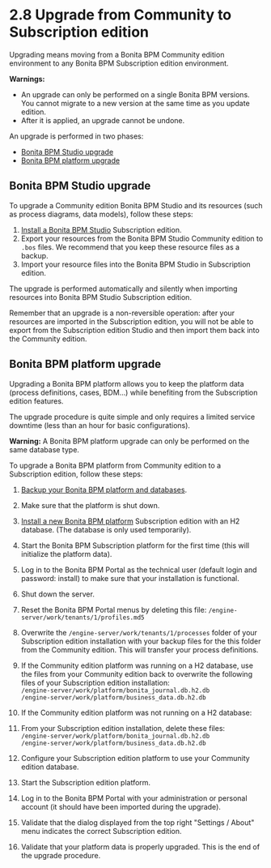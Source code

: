 # 2.8 Upgrade from Community to Subscription edition

Upgrading means moving from a Bonita BPM Community edition environment to any Bonita BPM Subscription 
edition environment.


**Warnings:**

* An upgrade can only be performed on a single Bonita BPM versions. You cannot migrate to a new version at the same time as you update edition.
* After it is applied, an upgrade cannot be undone.



An upgrade is performed in two phases:

* [Bonita BPM Studio upgrade](#studio_upgrade)
* [Bonita BPM platform upgrade](#platform_upgrade)

## Bonita BPM Studio upgrade

To upgrade a Community edition Bonita BPM Studio and its resources (such as process diagrams, data models), follow these steps:

1. [Install a Bonita BPM Studio](/bonita-bpm-studio-installation.md) Subscription edition.
2. Export your resources from the Bonita BPM Studio Community edition to `.bos` files. We recommend that you keep these resource files as a backup.
3. Import your resource files into the Bonita BPM Studio in Subscription edition.

The upgrade is performed automatically and silently when importing resources into Bonita BPM Studio Subscription edition.

Remember that an upgrade is a non-reversible operation: 
after your resources are imported in the Subscription edition, you will not be able to export from the Subscription edition Studio and then import them back into the Community edition.




## Bonita BPM platform upgrade

Upgrading a Bonita BPM platform allows you to keep the platform data (process definitions, cases, BDM...) 
while benefiting from the Subscription edition features.

The upgrade procedure is quite simple and only requires a limited service downtime (less than an hour for basic configurations).


**Warning:** 
A Bonita BPM platform upgrade can only be performed on the same database type.


To upgrade a Bonita BPM platform from Community edition to a Subscription edition, follow these steps:

1. [Backup your Bonita BPM platform and databases](/back-bonita-bpm-platform.md).
2. Make sure that the platform is shut down.
3. [Install a new Bonita BPM platform](/product-bos-sp/basic-bonita-bpm-platform-installation) Subscription edition with an H2 database. 
(The database is only used temporarily).
4. Start the Bonita BPM Subscription platform for the first time (this will initialize the platform data).
5. Log in to the Bonita BPM Portal as the technical user (default login and password: install) to make sure that your installation is functional.
6. Shut down the server.
7. Reset the Bonita BPM Portal menus by deleting this file:
`/engine-server/work/tenants/1/profiles.md5`

8. Overwrite the `/engine-server/work/tenants/1/processes` folder of your Subscription edition installation with your 
backup files for the this folder from the Community edition. This will transfer your process definitions. 
9. If the Community edition platform was running on a H2 database, use the files from your Community edition back to overwrite the following files of your Subscription edition installation:  
`/engine-server/work/platform/bonita_journal.db.h2.db`  
`/engine-server/work/platform/business_data.db.h2.db`

10. If the Community edition platform was not running on a H2 database:
  1. From your Subscription edition installation, delete these files:  
`/engine-server/work/platform/bonita_journal.db.h2.db`  
`/engine-server/work/platform/business_data.db.h2.db`

  2. Configure your Subscription edition platform to use your Community edition database.

11. Start the Subscription edition platform.
12. Log in to the Bonita BPM Portal with your administration or personal account (it should have been imported during the upgrade).
13. Validate that the dialog displayed from the top right "Settings / About" menu indicates the correct Subscription edition.
14. Validate that your platform data is properly upgraded. This is the end of the upgrade procedure.